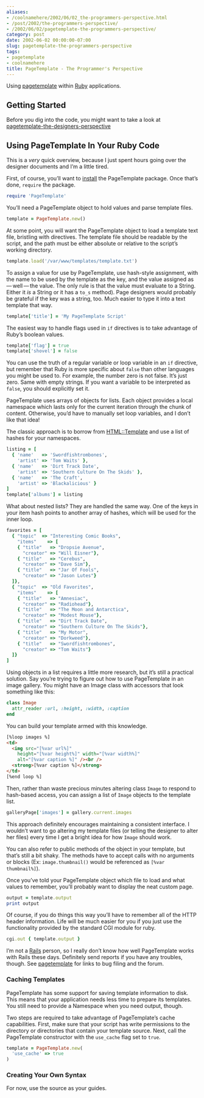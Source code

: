 ```yaml
---
aliases:
- /coolnamehere/2002/06/02_the-programmers-perspective.html
- /post/2002/the-programmers-perspective/
- /2002/06/02/pagetemplate-the-programmers-perspective/
category: post
date: 2002-06-02 00:00:00-07:00
slug: pagetemplate-the-programmers-perspective
tags:
- pagetemplate
- coolnamehere
title: PageTemplate - The Programmer's Perspective
---
```


Using [pagetemplate](pagetemplate.md) within [Ruby](../../../card/Ruby.md) applications.

## Getting Started

Before you dig into the code, you might want to take a look at  [pagetemplate-the-designers-perspective](pagetemplate-the-designers-perspective.md)

## Using PageTemplate In Your Ruby Code

This is a *very* quick overview, because I just spent hours going over the designer documents and I’m a little tired.

First, of course, you’ll want to [install](../07/pagetemplate-getting-it.md) the PageTemplate package. Once that’s done, `require` the package.

````ruby
require 'PageTemplate'
````

You’ll need a PageTemplate object to hold values and parse template files.

````ruby
template = PageTemplate.new()
````

At some point, you will want the PageTemplate object to load a template text file, bristling with directives. The template file should be readable by the script, and the path must be either absolute or relative to the script’s working directory.

````ruby
template.load('/var/www/templates/template.txt')
````

To assign a value for use by PageTemplate, use hash-style assignment, with the name to be used by the template as the key, and the value assigned as — well — the value. The only rule is that the value must evaluate to a String. Either it *is* a String or it has a `to_s` method). Page designers would probably be grateful if the key was a string, too. Much easier to type it into a text template that way.

````ruby
template['title'] = 'My PageTemplate Script'
````

The easiest way to handle flags used in `if` directives is to take advantage of Ruby’s boolean values.

````ruby
template['flag'] = true
template['shovel'] = false
````

You can use the truth of a regular variable or loop variable in an `if` directive, but remember that Ruby is more specific about `false` than other languages you might be used to. For example, the number zero is not false. It’s just zero. Same with empty strings. If you want a variable to be interpreted as `false`, you should explicitly set it.

PageTemplate uses arrays of objects for lists. Each object provides a local namespace which lasts only for the current iteration through the chunk of content. Otherwise, you’d have to manually set loop variables, and I don’t like that idea!

The classic approach is to borrow from [HTML::Template](http://html-template.sourceforge.net/) and use a list of hashes for your namespaces.

````ruby
listing = [
  { 'name'   => 'Swordfishtrombones',
    'artist' => 'Tom Waits' },
  { 'name'   => 'Dirt Track Date',
    'artist' => 'Southern Culture On The Skids' },
  { 'name'   => 'The Craft',
    'artist' => 'Blackalicious' }
]
template['albums'] = listing
````

What about nested lists? They are handled the same way. One of the keys in your item hash points to another array of hashes, which will be used for the inner loop.

````ruby
favorites = [
  { "topic"  => "Interesting Comic Books",
    "items"    => [
    { "title"   => "Dropsie Avenue",
      "creator" => "Will Eisner"},
    { "title"   => "Cerebus",
      "creator" => "Dave Sim"},
    { "title"   => "Jar Of Fools",
      "creator" => "Jason Lutes"}
  ]},
  { "topic"  => "Old Favorites",
    "items"    => [
    { "title"   => "Amnesiac",
      "creator" => "Radiohead"},
    { "title"   => "The Moon and Antarctica",
      "creator" => "Modest Mouse"},
    { "title"   => "Dirt Track Date",
      "creator" => "Southern Culture On The Skids"},
    { "title"   => "My Motor",
      "creator" => "Dorkweed"},
    { "title"   => "Swordfishtrombones",
      "creator" => "Tom Waits"}
  ]}
]
````

Using objects in a list requires a little more research, but it’s still a practical solution. Say you’re trying to figure out how to use PageTemplate in an image gallery. You might have an Image class with accessors that look something like this:

````ruby
class Image
  attr_reader :url, :height, :width, :caption
end
````

You can build your template armed with this knowledge.

````html
[%loop images %]
<td>
  <img src="[%var url%]"
    height="[%var height%]" width="[%var width%]"
    alt="[%var caption %]" /><br />
  <strong>[%var caption %]</strong>
</td>
[%end loop %]
````

Then, rather than waste precious minutes altering class `Image` to respond to hash-based access, you can assign a list of `Image` objects to the template list.

````ruby
galleryPage['images'] = gallery.current.images
````

This approach definitely encourages maintaining a consistent interface. I wouldn’t want to go altering my template files (or telling the designer to alter her files) every time I get a bright idea for how `Image` should work.

You can also refer to public methods of the object in your template, but that’s still a bit shaky. The methods have to accept calls with no arguments or blocks (Ex: `image.thumbnail()` would be referenced as `[%var thumbnail%]`).

Once you’ve told your PageTemplate object which file to load and what values to remember, you’ll probably want to display the neat custom page.

````ruby
output = template.output
print output
````

Of course, if you do things this way you’ll have to remember all of the HTTP header information. Life will be much easier for you if you just use the functionality provided by the standard CGI module for ruby.

````ruby
cgi.out { template.output }
````

I’m not a [Rails](http://rubyonrails.com/) person, so I really don’t know how well PageTemplate works with Rails these days. Definitely send reports if you have any troubles, though. See [pagetemplate](pagetemplate.md) for links to bug filing and the forum.

### Caching Templates

PageTemplate has some support for saving template information to disk. This means that your application needs less time to prepare its templates. You still need to provide a Namespace when you need output, though.

Two steps are required to take advantage of PageTemplate’s cache capabilities. First, make sure that your script has write permissions to the directory or directories that contain your template source. Next, call the PageTemplate constructor with the `use_cache` flag set to `true`.

````ruby
template = PageTemplate.new(
  'use_cache' => true
)
````

### Creating Your Own Syntax

For now, use the source as your guides.
